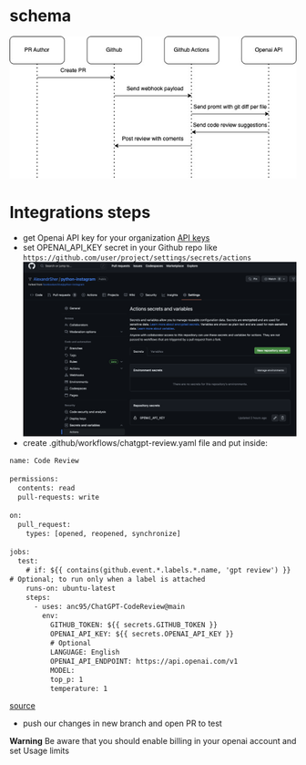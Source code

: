 # schema

![schema](./schema.jpg)

# Integrations steps

- get Openai API key for your organization [API keys](https://platform.openai.com/account/api-keys)
- set OPENAI_API_KEY secret in your Github repo like ```https://github.com/user/project/settings/secrets/actions```
![screen](./screen.png)
- create .github/workflows/chatgpt-review.yaml file and put inside:
```
name: Code Review

permissions:
  contents: read
  pull-requests: write

on:
  pull_request:
    types: [opened, reopened, synchronize]

jobs:
  test:
    # if: ${{ contains(github.event.*.labels.*.name, 'gpt review') }} # Optional; to run only when a label is attached
    runs-on: ubuntu-latest
    steps:
      - uses: anc95/ChatGPT-CodeReview@main
        env:
          GITHUB_TOKEN: ${{ secrets.GITHUB_TOKEN }}
          OPENAI_API_KEY: ${{ secrets.OPENAI_API_KEY }}
          # Optional
          LANGUAGE: English
          OPENAI_API_ENDPOINT: https://api.openai.com/v1
          MODEL:
          top_p: 1
          temperature: 1
```
[source](https://github.com/marketplace/actions/chatgpt-codereviewer)
- push our changes in new branch and open PR to test

**Warning**
Be aware that you should enable billing in your openai account and set Usage limits
